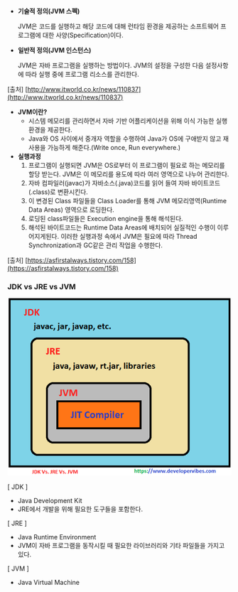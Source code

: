 - **기술적 정의(JVM 스펙)**

    JVM은 코드를 실행하고 해당 코드에 대해 런타임 환경을 제공하는 소프트웨어 프로그램에 대한 사양(Specification)이다.

- **일반적 정의(JVM 인스턴스)**

    JVM은 자바 프로그램을 실행하는 방법이다. JVM의 설정을 구성한 다음 설정사항에 따라 실행 중에 프로그램 리소스를 관리한다.

[출처] [http://www.itworld.co.kr/news/110837](http://www.itworld.co.kr/news/110837)

- **JVM이란?**
    - 시스템 메모리를 관리하면서 자바 기반 어플리케이션을 위해 이식 가능한 실행 환경을 제공한다.
    - Java와 OS 사이에서 중개자 역할을 수행하여 Java가 OS에 구애받지 않고 재사용을 가능하게 해준다.(Write once, Run everywhere.)
- **실행과정**
    1. 프로그램이 실행되면 JVM은 OS로부터 이 프로그램이 필요로 하는 메모리를 할당 받는다. JVM은 이 메모리를 용도에 따라 여러 영역으로 나누어 관리한다.
    2. 자바 컴파일러(javac)가 자바소스(.java)코드를 읽어 들여 자바 바이트코드(.class)로 변환시킨다.
    3. 이 변경된 Class 파일들을 Class Loader를 통해 JVM 메모리영역(Runtime Data Areas) 영역으로 로딩한다.
    4. 로딩된 class파일들은 Execution engine을 통해 해석된다.
    5. 해석된 바이트코드는 Runtime Data Areas에 배치되어 실질적인 수행이 이루어지게된다. 이러한 실행과정 속에서 JVM은 필요에 따라 Thread Synchronization과 GC같은 관리 작업을 수행한다.

[출처] [https://asfirstalways.tistory.com/158](https://asfirstalways.tistory.com/158)

### JDK vs JRE vs JVM
![compare](./compare.png)

[ JDK ]

- Java Development Kit
- JRE에서 개발을 위해 필요한 도구들을 포함한다.

[ JRE ]

- Java Runtime Environment
- JVM이 자바 프로그램을 동작시킬 때 필요한 라이브러리와 기타 파일들을 가지고 있다.

[ JVM ]

- Java Virtual Machine